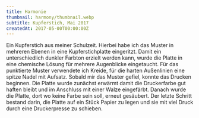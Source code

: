 ```yaml
---
title: Harmonie
thumbnail: harmony/thumbnail.webp
subtitle: Kupferstich, Mai 2017
createdAt: 2017-05-00T00:00:00Z
---
```


Ein Kupferstich aus meiner Schulzeit.
Hierbei habe ich das Muster in mehreren Ebenen in eine Kupferstichplatte eingeritzt.
Damit ein unterschiedlich dunkler Farbton erzielt werden kann, wurde die Platte in eine chemische Lösung für mehrere Augenblicke eingetaucht.
Für das punktierte Muster verwendete ich Kreide, für die harten Außenlinien eine spitze Nadel mit Aufsatz.
Sobald mir das Muster gefiel, konnte das Drucken beginnen.
Die Platte wurde zunächst erwärmt damit die Druckerfarbe gut haften bleibt und im Anschluss mit einer Walze eingefärbt.
Danach wurde die Platte, dort wo keine Farbe sein soll, erneut gesäubert.
Der letzte Schritt bestand darin, die Platte auf ein Stück Papier zu legen und sie mit viel Druck durch eine Druckerpresse zu schieben.

<asset-image src="harmony/blue_red.webp" alt="Harmonie"></asset-image>
